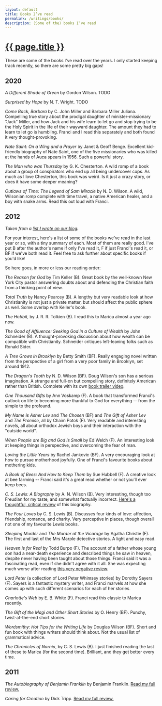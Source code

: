 ```yaml
---
layout: default
title: Books I’ve read
permalink: /writings/books/
description: (Some of the) books I’ve read
---
```

<h1><a href="/writings/learning-go/">{{ page.title }}</a></h1>


These are some of the books I've read over the years. I only started keeping track recently, so there are some pretty big gaps!


2020
----

*A Different Shade of Green* by Gordon Wilson. TODO

*Surprised by Hope* by N. T. Wright. TODO

*Come Back, Barbara* by C. John Miller and Barbara Miller Juliana. Compelling true story about the prodigal daughter of minister-missionary "Jack" Miller, and how Jack and his wife learn to let go and stop trying to be the Holy Spirit in the life of their wayward daughter. The amount they had to learn to let go is humbling. Franci and I read this separately and both found it very thought-provoking.

*Nate Saint: On a Wing and a Prayer* by Janet & Geoff Benge. Excellent kid-friendly biography of Nate Saint, one of the five missionaries who was killed at the hands of Auca spears in 1956. Such a powerful story.

*The Man who was Thursday* by G. K. Chesterton. A wild romp of a book about a group of conspirators who end up all being undercover cops. As much as I love Chesterton, this book was weird. Is it just a crazy story, or does it have some deeper meaning?

*Outlaws of Time: The Legend of Sam Miracle* by N. D. Wilson. A wild, Wilsonian romp complete with time travel, a native American healer, and a boy with snake arms. Read this out loud with Franci.


2012
----

<em>Taken from a [list I wrote on our blog](https://aliensintheapple.com/2012/03/24/books-weve-read-recently/).</em>

For your interest, here's a list of some of the books we've read in the last year or so, with a tiny summary of each. Most of them are really good. I've put B after the author's name if only I've read it, F if just Franci's read it, or BF if we've both read it. Feel free to ask further about specific books if you'd like!

So here goes, in more or less our reading order:

<em>The Reason for God</em> by Tim Keller (B). Great book by the well-known New York City pastor answering doubts about and defending the Christian faith from a thinking point of view.

<em>Total Truth</em> by Nancy Pearcey (B). A lengthy but very readable look at how Christianity is not just a private matter, but should affect the public sphere as well. Some overlap with Keller's book.

<em>The Hobbit</em>, by J. R. R. Tolkien (B). I read this to Marica almost a year ago now.

<em>The Good of Affluence: Seeking God in a Culture of Wealth</em> by John Schneider (B). A thought-provoking discussion about how wealth can be compatible with Christianity. Schneider critiques left-leaning folks such as Ronald Sider.

<em>A Tree Grows in Brooklyn</em> by Betty Smith (BF). Really engaging novel written from the perspective of a girl from a very poor family in Brooklyn, set around 1912.

<em>The Dragon's Tooth</em> by N. D. Wilson (BF). Doug Wilson's son has a serious imagination. A strange and full-on but compelling story, definitely American rather than British. Complete with its own <a href="http://vimeo.com/27156974">book trailer video</a>.

<em>One Thousand Gifts</em> by Ann Voskamp (F). A book that transformed Franci's outlook on life to becoming more thankful to God for everything -- from the simple to the profound.

<em>My Name is Asher Lev</em> and <em>The Chosen</em> (BF) and <em>The Gift of Asher Lev</em> and <em><em>The Promise</em></em>, all by Chaim Potok (F). Very readable and interesting novels, all about orthodox Jewish boys and their interaction with the "outside world".

<em>When People are Big and God is Small</em> by Ed Welch (F). An interesting look at keeping things in perspective, and overcoming the fear of man.

<em>Loving the Little Years</em> by Rachel Jankovic (BF). A very encouraging look at how to pursue motherhood joyfully. One of Franci's favourite books about mothering kids.

<em>A Book of Bees: And How to Keep Them</em> by Sue Hubbell (F). A creative look at bee farming -- Franci said it's a great read whether or not you'll ever keep bees.

<em>C. S. Lewis: A Biography</em> by A. N. Wilson (B). Very interesting, though too Freudian for my taste, and somewhat factually incorrect. <a href="http://www.lewisiana.nl/definitivebiography/index.htm">Here's a thoughtful, critical review</a> of this biography.

<em>The Four Loves</em> by C. S. Lewis (B). Discusses four kinds of love: affection, friendship, romance, and charity. Very perceptive in places, though overall not one of my favourite Lewis books.

<em>Sleeping Murder</em> and <em>The Murder at the Vicarage</em> by Agatha Christie (F). The first and last of the Mrs Marple detective stories. A light and easy read.

<em>Heaven is for Real</em> by Todd Burpo (F). The account of a father whose young son had a near-death experience and described things he saw in heaven, despite never having been taught about those things. Franci said it was a fascinating read, even if she didn't agree with it all. She was expecting much worse after reading <a href="http://www.challies.com/book-reviews/heaven-is-for-real">this very negative review</a>.

<em>Lord Peter</em> (a collection of Lord Peter Whimsey stories) by Dorothy Sayers (F). Sayers is a fantastic mystery writer, and Franci marvels at how she comes up with such different scenarios for each of her stories.

<em>Charlotte's Web</em> by E. B. White (F). Franci read this classic to Marica recently.

<em>The Gift of the Magi and Other Short Stories</em> by O. Henry (BF). Punchy, twist-at-the-end short stories.

<em>Wordsmithy: Hot Tips for the Writing Life</em> by Douglas Wilson (BF). Short and fun book with things writers should think about. Not the usual list of grammatical advice.

<em>The Chronicles of Narnia</em>, by C. S. Lewis (B). I just finished reading the last of these to Marica (for the second time). Brilliant, and they get better every time.


2011
----

*The Autobiography of Benjamin Franklin* by Benjamin Franklin. [Read my full review.](https://aliensintheapple.com/2011/12/23/the-autobiography-of-benjamin-franklin/)

*Caring for Creation* by Dick Tripp. [Read my full review.](https://aliensintheapple.com/2011/12/02/caring-for-creation/)
